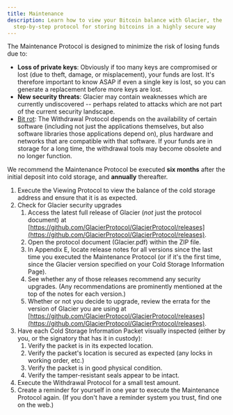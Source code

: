 ```yaml
---
title: Maintenance
description: Learn how to view your Bitcoin balance with Glacier, the
  step-by-step protocol for storing bitcoins in a highly secure way
---
```


The Maintenance Protocol is designed to minimize the risk of losing funds due to:

* **Loss of private keys**: Obviously if too many keys are compromised or lost
(due to theft, damage, or misplacement), your funds are lost. It's therefore
important to know ASAP if even a single key is lost, so you can generate a
replacement before more keys are lost.
* **New security threats**: Glacier may contain weaknesses which are currently
undiscovered -- perhaps related to attacks which are not part of the current
security landscape.
* [Bit rot](https://en.wikipedia.org/wiki/Software_rot):
The Withdrawal Protocol depends on the availability of certain software
(including not just the applications themselves, but also software libraries
those applications depend on), plus hardware and networks that are compatible
with that software. If your funds are in storage for a long time, the
withdrawal tools may become obsolete and no longer function.

We recommend the Maintenance Protocol be executed **six months** after the
initial deposit into cold storage, and **annually** thereafter.

1. Execute the Viewing Protocol to view the balance of the
<span class="warning">cold storage address</span> and ensure that it is as
expected.
2. Check for Glacier security upgrades
    1. Access the latest full release of Glacier (*not* just the protocol
    document) at
    [https://github.com/GlacierProtocol/GlacierProtocol/releases](https://github.com/GlacierProtocol/GlacierProtocol/releases).
    2. Open the protocol document (Glacier.pdf) within the ZIP file.
    3. In Appendix E, locate release notes for all versions since the last time
    you executed the Maintenance Protocol (or if it's the first time, since the
    Glacier version specified on your
    <span class="warning">Cold Storage Information Page</span>).
    4. See whether any of those releases recommend any security upgrades. (Any recommendations are prominently mentioned at the top of the notes for each version.)
    5. Whether or not you decide to upgrade, review the errata for the version
    of Glacier you are using at
    [https://github.com/GlacierProtocol/GlacierProtocol/releases](https://github.com/GlacierProtocol/GlacierProtocol/releases).
3. Have each <span class="danger">Cold Storage Information Packet</span>
visually inspected (either by you, or the signatory that has it in custody):
    1. Verify the packet is in its expected location.
    2. Verify the packet's location is secured as expected (any locks in
    working order, etc.)
    3. Verify the packet is in good physical condition.
    4. Verify the tamper-resistant seals appear to be intact.
4. Execute the Withdrawal Protocol for a small test amount.
5. Create a reminder for yourself in one year to execute the Maintenance
Protocol again. (If you don't have a reminder system you trust, find one
on the web.)

